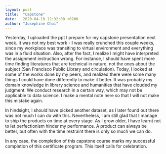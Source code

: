 ```yaml
---
layout: post
title:  "Capstone"
date:   2020-04-10 12:32:00 +0200
author: "Josephine Choi"
---
```


Yesterday, I uploaded the ppt I prepare for my capstone presentation next week. It was not my best work - I was really crunched this couple weeks, since my workplace was transiting to virtual environment and everything was in a fluid situation. Also, after the fact, I realize I might have interpreted the assignment instruction wrong. For instance, I should have spent more time finding literatures that are technical in nature, not the ones about the subject (San Francisco Public Library and circulation). Today, I looked at some of the works done by my peers, and realized there were some many things I could have done differently to make it better. It was probably my domain knowledge in library science and humanities that have clouded my judgment. We conduct research in a certain way, which may not be applicable to data science. I make a mental note here so that I will not make this mistake again. 

In hindsight, I should have picked another dataset, as I later found out there was not much I can do with this. Nevertheless, I am still glad that I manage to ship the products on time at every stage. As I grow older, I have learnt not to let perfectionism hinder my performance. A product can always be better, but often with the time restraint there is only so much we can do.

In any case, the completion of this capstone course marks my successful completion of this certificate program. This itself calls for celebration.
